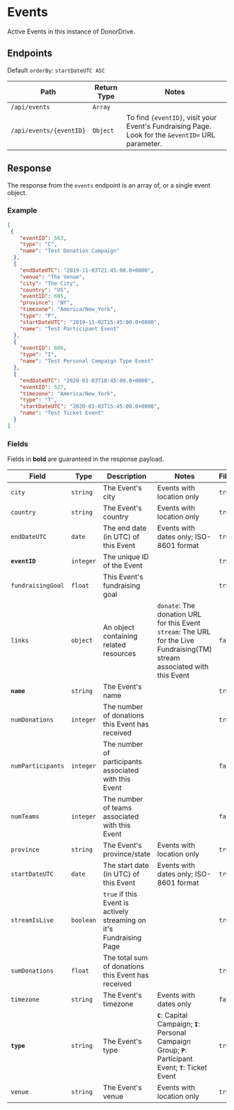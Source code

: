 # Events

Active Events in this instance of DonorDrive.

## Endpoints

Default `orderBy`: `startDateUTC ASC`

|Path|Return Type|Notes|
|---|---|---|
|`/api/events`|`Array`||
|`/api/events/{eventID}`|`Object`|To find `{eventID}`, visit your Event's Fundraising Page. Look for the `&eventID=` URL parameter.|

## Response

The response from the `events` endpoint is an array of, or a single event object.

### Example

```json
[
 {
    "eventID": 563,
    "type": "C",
    "name": "Test Donation Campaign"
  },
  {
    "endDateUTC": "2019-11-03T21:45:00.0+0000",
    "venue": "The Venue",
    "city": "The City",
    "country": "US",
    "eventID": 605,
    "province": "NY",
    "timezone": "America/New_York",
    "type": "P",
    "startDateUTC": "2019-11-02T15:45:00.0+0000",
    "name": "Test Participant Event"
  },
  {
    "eventID": 606,
    "type": "I",
    "name": "Test Personal Campaign Type Event"
  },
  {
    "endDateUTC": "2020-03-03T18:45:00.0+0000",
    "eventID": 527,
    "timezone": "America/New_York",
    "type": "T",
    "startDateUTC": "2020-03-03T15:45:00.0+0000",
    "name": "Test Ticket Event"
  }
]
```

### Fields

Fields in **bold** are guaranteed in the response payload.

|Field|Type|Description|Notes|Filterable|
|---|---|---|---|---|
|`city`|`string`|The Event's city|Events with location only|`true`|
|`country`|`string`|The Event's country|Events with location only|`true`|
|`endDateUTC`|`date`|The end date (in UTC) of this Event|Events with dates only; ISO-8601 format|`true`|
|**`eventID`**|`integer`|The unique ID of the Event||`true`|
|`fundraisingGoal`|`float`|This Event's fundraising goal||`true`|
|`links`|`object`|An object containing related resources|`donate`: The donation URL for this Event<br />`stream`: The URL for the Live Fundraising(TM) stream associated with this Event|`false`|
|**`name`**|`string`|The Event's name||`true`|
|`numDonations`|`integer`|The number of donations this Event has received||`true`|
|`numParticipants`|`integer`|The number of participants associated with this Event||`false`|
|`numTeams`|`integer`|The number of teams associated with this Event||`false`|
|`province`|`string`|The Event's province/state|Events with location only|`true`|
|`startDateUTC`|`date`|The start date (in UTC) of this Event|Events with dates only; ISO-8601 format|`true`|
|`streamIsLive`|`boolean`|`true` if this Event is actively streaming on it's Fundraising Page||`true`|
|`sumDonations`|`float`|The total sum of donations this Event has received||`true`|
|`timezone`|`string`|The Event's timezone|Events with dates only|`false`|
|**`type`**|`string`|The Event's type|**`C`**: Capital Campaign; **`I`**: Personal Campaign Group; **`P`**: Participant Event; **`T`**: Ticket Event|`true`|
|`venue`|`string`|The Event's venue|Events with location only|`true`|